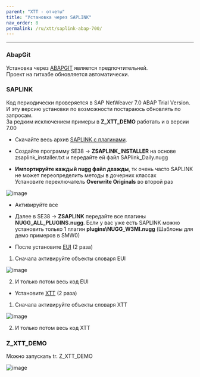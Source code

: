 ```yaml
---
parent: "XTT - отчеты"
title: "Установка через SAPLINK"
nav_order: 8
permalink: /ru/xtt/saplink-abap-700/
---
```


***

### AbapGit

Установка через [ABAPGIT](../installation-guide/) является предпочтительней.\
Проект на гитхабе обновляется автоматически.


### SAPLINK
Код периодически проверяется в SAP NetWeaver 7.0 ABAP Trial Version.\
И эту версию установки по возможности постараюсь обновлять по запросам.\
За редким исключением примеры в **Z_XTT_DEMO** работать и в версии 7.00

* Скачайте весь архив [SAPLINK с плагинами](https://bizhuka.github.io/saplink/saplink.zip).

* Создайте программу SE38 -> **ZSAPLINK_INSTALLER** на основе zsaplink_installer.txt и передайте ей файл SAPlink_Daily.nugg

* **Импортируйте каждый nugg файл дважды**, тк очень часто SAPLINK не может переопределить методы в дочерних классах\
Установите переключатель **Overwrite Originals** во второй раз

![image](https://user-images.githubusercontent.com/36256417/109108371-a17e3980-775d-11eb-8b71-8ec13286a7fb.png)

* Активируйте все

* Далее в SE38 -> **ZSAPLINK** передайте все плагины **NUGG_ALL_PLUGINS.nugg**. Если у вас уже есть SAPLINK можно установить только 1 плагин __plugins\NUGG_W3MI.nugg__ (Шаблоны для демо примеров в SMW0)

* После установите [EUI](https://bizhuka.github.io/saplink/eui.zip)  (2 раза)

1) Сначала активируйте объекты словаря EUI

![image](https://user-images.githubusercontent.com/36256417/109107342-bce84500-775b-11eb-8556-5911da44c599.png)

2) И только потом весь код EUI

* Установите [XTT](https://bizhuka.github.io/saplink/xtt.zip) (2 раза)

1) Сначала активируйте объекты словаря XTT

![image](https://user-images.githubusercontent.com/36256417/109107692-64657780-775c-11eb-9e7c-ac28519f4d9d.png)

2) И только потом весь код XTT

### Z_XTT_DEMO

Можно запускать tr. Z_XTT_DEMO 

![image](https://user-images.githubusercontent.com/36256417/109107844-ab536d00-775c-11eb-9a6b-16f173cb5cc3.png)

